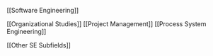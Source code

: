 [[Software Engineering]]




[[Organizational Studies]]
[[Project Management]]
[[Process System Engineering]]

[[Other SE Subfields]]

